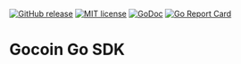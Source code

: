 [![GitHub release](https://img.shields.io/github/release/leonelquinteros/gocoin-go.svg)](https://github.com/leonelquinteros/gocoin-go)
[![MIT license](https://img.shields.io/badge/License-MIT-blue.svg)](LICENSE)
[![GoDoc](https://godoc.org/github.com/leonelquinteros/gocoin-go?status.svg)](https://godoc.org/github.com/leonelquinteros/gocoin-go)
[![Go Report Card](https://goreportcard.com/badge/github.com/leonelquinteros/gocoin-go)](https://goreportcard.com/report/github.com/leonelquinteros/gocoin-go)

# Gocoin Go SDK